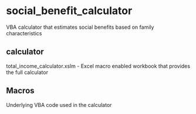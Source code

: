 # social_benefit_calculator
VBA calculator that estimates social benefits based on family characteristics

## calculator
total_income_calculator.xslm - Excel macro enabled workbook that provides the full calculator

## Macros
Underlying VBA code used in the calculator
